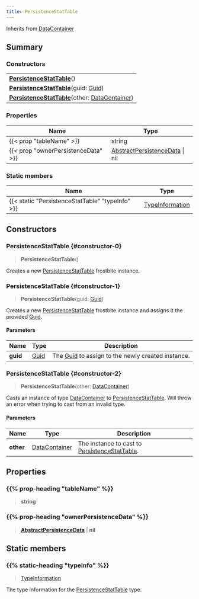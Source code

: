 ```yaml
---
title: PersistenceStatTable
---
```


Inherits from 
[DataContainer](/vext/ref/shared/class/datacontainer)

## Summary
### Constructors
| |
| ----------- |
| **[PersistenceStatTable](#constructor-0)**() |
| **[PersistenceStatTable](#constructor-1)**(guid: [Guid](/vext/ref/shared/class/guid)) |
| **[PersistenceStatTable](#constructor-2)**(other: [DataContainer](/vext/ref/shared/class/datacontainer)) |

### Properties
| Name | Type |
| ---- | ---- |
| {{< prop "tableName" >}} | string |
| {{< prop "ownerPersistenceData" >}} | [AbstractPersistenceData](/vext/ref/fb/abstractpersistencedata) \| nil |

### Static members
| Name | Type |
| ---- | ---- |
| {{< static "PersistenceStatTable" "typeInfo" >}} | [TypeInformation](/vext/ref/shared/class/typeinformation) |

## Constructors
### PersistenceStatTable {#constructor-0}
> **PersistenceStatTable**()

Creates a new [PersistenceStatTable](/vext/ref/fb/persistencestattable) frostbite instance.

### PersistenceStatTable {#constructor-1}
> **PersistenceStatTable**(guid: [Guid](/vext/ref/shared/class/guid))

Creates a new [PersistenceStatTable](/vext/ref/fb/persistencestattable) frostbite instance and assigns it the provided [Guid](/vext/ref/shared/class/guid).

#### Parameters
| Name | Type | Description |
| ---- | ---- | ----------- |
| **guid** | [Guid](/vext/ref/shared/class/guid) | The [Guid](/vext/ref/shared/class/guid) to assign to the newly created instance. |

### PersistenceStatTable {#constructor-2}
> **PersistenceStatTable**(other: [DataContainer](/vext/ref/shared/class/datacontainer))

Casts an instance of type [DataContainer](/vext/ref/shared/class/datacontainer) to [PersistenceStatTable](/vext/ref/fb/persistencestattable). Will throw an error when trying to cast from an invalid type.

#### Parameters
| Name | Type | Description |
| ---- | ---- | ----------- |
| **other** | [DataContainer](/vext/ref/shared/class/datacontainer) | The instance to cast to [PersistenceStatTable](/vext/ref/fb/persistencestattable). |

## Properties
### {{% prop-heading "tableName" %}}
> **string**

### {{% prop-heading "ownerPersistenceData" %}}
> **[AbstractPersistenceData](/vext/ref/fb/abstractpersistencedata)** | **nil**

## Static members
### {{% static-heading "typeInfo" %}}
> [TypeInformation](/vext/ref/shared/class/typeinformation)

The type information for the [PersistenceStatTable](/vext/ref/fb/persistencestattable) type.

